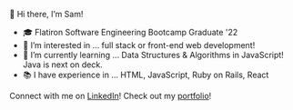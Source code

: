 👋 Hi there, I’m Sam!
- 🎓 Flatiron Software Engineering Bootcamp Graduate '22
- 👀 I’m interested in ... full stack or front-end web development! 
- 🌱 I’m currently learning ... Data Structures & Algorithms in JavaScript! Java is next on deck.
- 📚 I have experience in ... HTML, JavaScript, Ruby on Rails, React

Connect with me on <a href="https://www.linkedin.com/in/samanthasdiaz/">LinkedIn</a>!
Check out my <a href="https://samantha-diaz.com">portfolio</a>! 

<!---
ssdiaz/ssdiaz is a ✨ special ✨ repository because its `README.md` (this file) appears on your GitHub profile.
You can click the Preview link to take a look at your changes.
- 💞️ I’m looking to collaborate on ...
- 📫 How to reach me ... www.linkedin.com/in/samanthasdiaz
--->
